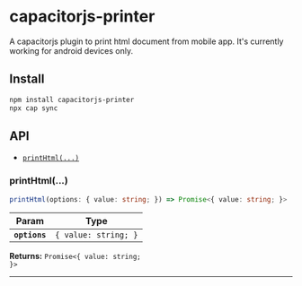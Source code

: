 # capacitorjs-printer

A capacitorjs plugin to print html document from mobile app. It's currently working for android devices only. 

## Install

```bash
npm install capacitorjs-printer
npx cap sync
```

## API

<docgen-index>

* [`printHtml(...)`](#echo)

</docgen-index>

<docgen-api>
<!--Update the source file JSDoc comments and rerun docgen to update the docs below-->

### printHtml(...)

```typescript
printHtml(options: { value: string; }) => Promise<{ value: string; }>
```

| Param         | Type                            |
| ------------- | ------------------------------- |
| **`options`** | <code>{ value: string; }</code> |

**Returns:** <code>Promise&lt;{ value: string; }&gt;</code>

--------------------

</docgen-api>
